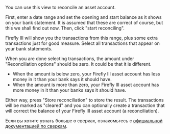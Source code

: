 You can use this view to reconcile an asset account.

First, enter a date range and set the opening and start balance as it shows on your bank statement. It is assumed that these are correct of course, but this we shall find out now. Then, click "start reconciling".

Firefly III will show you the transactions from this range, plus some extra transactions just for good measure. Select all transactions that appear on your bank statements.

When you are done selecting transactions, the amount under "Reconciliation options" should be zero. It could be that it is different.

* When the amount is below zero, your Firefly III asset account has less money in it than your bank says it should have.
* When the amount is more than zero, your Firefly III asset account has more money in it than your banks says it should have.

Either way, press "Store reconciliation" to store the result. The transactions will be marked as "cleared" and you can optionally create a transaction that will correct the balance of your Firefly III asset account (a reconciliation).

Если вы хотите узнать больше о сверках, ознакомьтесь с [официальной документацией по сверкам](https://docs.firefly-iii.org/advanced-concepts/reconcile).